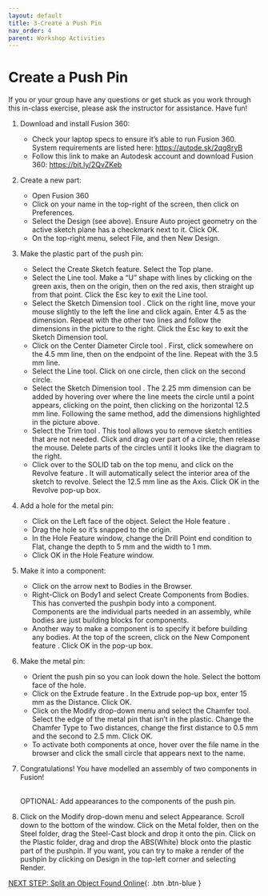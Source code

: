 ```yaml
---
layout: default
title: 3-Create a Push Pin
nav_order: 4
parent: Workshop Activities
---
```


# Create a Push Pin

If you or your group have any questions or get stuck as you work through this in-class exercise, please ask the instructor for assistance.  Have fun!

1.  Download and install Fusion 360:
    -   Check your laptop specs to ensure it’s able to run Fusion 360. System requirements are listed here: https://autode.sk/2qg8ryB
    -   Follow this link to make an Autodesk account and download Fusion 360: https://bit.ly/2QvZKeb
2.  Create a new part:
    -   Open Fusion 360
    -   Click on your name in the top-right of the screen, then click on Preferences.
    -   Select the Design (see above). Ensure Auto project geometry on the active sketch plane has a checkmark next to it. Click OK.
    -   On the top-right menu, select File, and then New Design.
3.  Make the plastic part of the push pin:
    -   Select the Create Sketch  feature. Select the Top plane.
    -   Select the Line  tool. Make a “U” shape with lines by clicking on the green axis, then on the origin, then on the red axis, then straight up from that point. Click the Esc key to exit the Line tool.
    -   Select the Sketch Dimension tool . Click on the right line, move your mouse slightly to the left the line and click again. Enter 4.5 as the dimension. Repeat with the other two lines and follow the dimensions in the picture to the right. Click the Esc key to exit the Sketch Dimension tool.
    -   Click on the Center Diameter Circle tool . First, click somewhere on the 4.5 mm line, then on the endpoint of the line. Repeat with the 3.5 mm line.
    -   Select the Line  tool. Click on one circle, then click on the second circle.
    -   Select the Sketch Dimension tool . The 2.25 mm dimension can be added by hovering over where the line meets the circle until a point appears, clicking on the point, then clicking on the horizontal 12.5 mm line. Following the same method, add the dimensions highlighted in the picture above.
    -   Select the Trim tool . This tool allows you to remove sketch entities that are not needed. Click and drag over part of a circle, then release the mouse. Delete parts of the circles until it looks like the diagram to the right.
    -   Click over to the SOLID tab on the top menu, and click on the Revolve feature . It will automatically select the interior area of the sketch to revolve. Select the 12.5 mm line as the Axis. Click OK in the Revolve pop-up box.
4.  Add a hole for the metal pin:
    -   Click on the Left face of the object. Select the Hole feature .
    -   Drag the hole so it’s snapped to the origin.
    -   In the Hole Feature window, change the Drill Point end condition to Flat, change the depth to 5 mm and the width to 1 mm.
    -   Click OK in the Hole Feature window.
5.  Make it into a component:
    -   Click on the arrow next to Bodies in the Browser.
    -   Right-Click on Body1 and select Create Components from Bodies. This has converted the pushpin body into a component. Components are the individual parts needed in an assembly, while bodies are just building blocks for components.
    -   Another way to make a component is to specify it before building any bodies. At the top of the screen, click on the New Component feature . Click OK in the pop-up box.
6.  Make the metal pin:
    -   Orient the push pin so you can look down the hole. Select the bottom face of the hole.
    -   Click on the Extrude feature . In the Extrude pop-up box, enter 15 mm as the Distance. Click OK.
    -   Click on the Modify drop-down menu and select the Chamfer tool. Select the edge of the metal pin that isn’t in the plastic. Change the Chamfer Type to Two distances, change the first distance to 0.5 mm and the second to 2.5 mm. Click OK.
    -   To activate both components at once, hover over the file name in the browser and click the small circle that appears next to the name.
7.  Congratulations! You have modelled an assembly of two components in Fusion!

    <br>
    OPTIONAL: Add appearances to the components of the push pin.

8.  Click on the Modify drop-down menu and select Appearance. Scroll down to the bottom of the window. Click on the Metal folder, then on the Steel folder, drag the Steel-Cast block and drop it onto the pin. Click on the Plastic folder, drag and drop the ABS(White) block onto the plastic part of the pushpin. If you want, you can try to make a render of the pushpin by clicking on Design in the top-left corner and selecting Render.

[NEXT STEP: Split an Object Found Online](act-4.html){: .btn .btn-blue }

